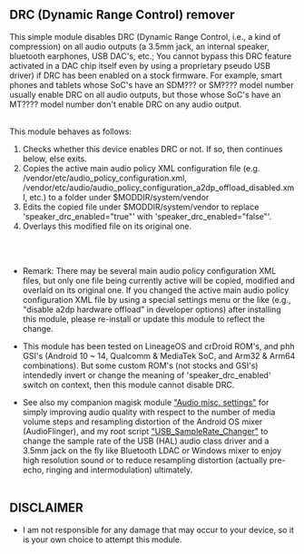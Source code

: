 ## DRC (Dynamic Range Control)  remover

This simple module disables DRC (Dynamic Range Control, i.e., a kind of compression) on all audio outputs (a 3.5mm jack, an internal speaker, bluetooth earphones, USB DAC's, etc.; You cannot bypass this DRC feature activated in a DAC chip itself even by using a proprietary pseudo USB driver) if DRC has been enabled on a stock firmware. For example, smart phones and tablets whose SoC's have an SDM??? or SM???? model number usually enable DRC on all audio outputs, but those whose SoC's have an MT???? model number don't enable DRC on any audio output.<br/>
<br/>

This module behaves as follows:
<ol>
    <li>Checks whether this device enables DRC  or not. If so, then continues below, else exits.</li>
    <li>Copies the active main audio policy XML configuration file (e.g. /vendor/etc/audio_policy_configuration.xml, /vendor/etc/audio/audio_policy_configuration_a2dp_offload_disabled.xml, etc.) to a folder under $MODDIR/system/vendor</li>
    <li>Edits the copied file under $MODDIR/system/vendor to replace 'speaker_drc_enabled="true"' with 'speaker_drc_enabled="false"'.</li>
    <li>Overlays this modified file on its original one.</li>
</ol>
<br/>
<br/>

* Remark: There may be several main audio policy configuration XML files, but only one file being currently active will be copied, modified and overlaid on its original one. If you changed the active main audio policy configuration XML file by using a special settings menu or the like (e.g., "disable a2dp hardware offload" in developer options) after installing this module, please re-install or update this module to reflect the change.

* This module has been tested on LineageOS and crDroid ROM's, and phh GSI's (Android 10 ~ 14, Qualcomm & MediaTek SoC, and Arm32 & Arm64 combinations). But some custom ROM's (not stocks and GSI's) intendedly invert or change the meaning of 'speaker_drc_enabled' switch on context, then this module cannot disable DRC.

* See also my companion magisk module ["Audio misc. settings"](https://github.com/Magisk-Modules-Alt-Repo/audio-misc-settings) for simply improving audio quality with respect to the number of media volume steps and resampling distortion of the Android OS mixer (AudioFlinger), and my root script ["USB_SampleRate_Changer"](https://github.com/yzyhk904/USB_SampleRate_Changer) to change the sample rate of the USB (HAL) audio class driver and a 3.5mm jack on the fly like Bluetooth LDAC or Windows mixer to enjoy high resolution sound or to reduce resampling distortion (actually pre-echo, ringing and intermodulation) ultimately. 
<br/><br/>


## DISCLAIMER

* I am not responsible for any damage that may occur to your device, so it is your own choice to attempt this module.
<br/>

##
